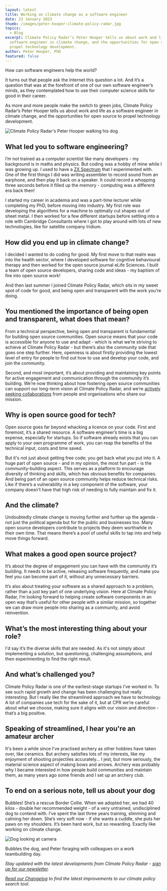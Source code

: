 ```yaml
---
layout: latest
title: Working on climate change as a software engineer
date: 23 January 2023
thumb: /images/peter-hooper-climate-policy-radar.jpg
topics:
  - Blog
excerpt: Climate Policy Radar’s Peter Hooper tells us about work and life as a
  software engineer in climate change, and the opportunities for open source to
  propel technology development.
author: Peter Hooper, PhD
featured: false
---
```

How can software engineers help the world?

It turns out that people ask the Internet this question a lot. And it’s a question that was at the forefront of one of our own software engineer’s minds, as they contemplated how to use their computer science skills for good in their career. 

As more and more people make the switch to green jobs, Climate Policy Radar’s Peter Hooper tells us about work and life as a software engineer in climate change, and the opportunities for open source to propel technology development.

![Climate Policy Radar's Peter Hooper walking his dog](/images/working-on-climate-change-as-a-software-engineer/cpr-s-peter-hooper-and-bubbles.jpg "Peter Hooper walking his dog Bubbles")

## What led you to software engineering?

I’m not trained as a computer scientist like many developers - my background is in maths and physics. But coding was a hobby of mine while I was growing up. I used to have a [ZX Spectrum](http://www.computinghistory.org.uk/det/424/Sinclair-ZX-Spectrum-48k/) that I experimented with. One of the first things I did was writing assembler to record sound from an earphone, and then play it back on a speaker. It could record a whopping three seconds before it filled up the memory - computing was a different era back then!

I started my career in academia and was a part-time lecturer while completing my PhD, before moving into industry. My first role was developing the algorithms for a machine to optimally cut shapes out of sheet metal. I then worked for a few different startups before settling into a role with Cambridge Consultants where I got to play around with lots of new technologies, like for satellite company Iridium.

## How did you end up in climate change?

I decided I wanted to do coding for good. My first move to that realm was into the health sector, where I developed software for cognitive behavioural therapy and then worked for the open source journal eLife Sciences. I built a team of open source developers, sharing code and ideas - my baptism of fire into open source work!

And then last summer I joined Climate Policy Radar, which sits in my sweet spot of code for good, and being open and transparent with the work you’re doing. 

## You mentioned the importance of being open and transparent, what does that mean?

From a technical perspective, being open and transparent is fundamental for building open source communities. Open source means that your code is accessible for anyone to use and adapt - which is what we’re striving to achieve at Climate Policy Radar - but there’s also the community side that goes one step further. Here, openness is about firstly providing the lowest level of entry for people to find out how to use and develop your code, and join the community. 

Second, and most important, it’s about providing and maintaining key points for active engagement and communication through the community it’s building. We’re now thinking about how fostering open source communities can support our long-term vision at Climate Policy Radar, and we’re [actively seeking collaborations](https://climatepolicyradar.org/contact) from people and organisations who share our mission.

## Why is open source good for tech?

Open source goes far beyond whacking a licence on your code. First and foremost, it’s a shared resource. A software engineer’s time is a big expense, especially for startups. So if software already exists that you can apply to your own programme of work, you can reap the benefits of the technical input, costs and time saved. 

But it's not just about getting free code; you get back what you put into it. A huge part of open source - and in my opinion, the most fun part - is the community-building aspect. This serves as a platform to encourage diversity of thinking and skills, which has obvious benefits for companies. And being part of an open source community helps reduce technical risks. Like if there’s a vulnerability in a key component of the software, your company doesn’t have that high risk of needing to fully maintain and fix it.

## And the climate?

Undoubtedly climate change is moving further and further up the agenda - not just the political agenda but for the public and businesses too. Many open source developers contribute to projects they deem worthwhile in their own time. That means there’s a pool of useful skills to tap into and help move things forward. 

## What makes a good open source project?

It’s about the degree of engagement you can have with the community it’s building. It needs to be active, releasing software frequently, and make you feel you can become part of it, without any unnecessary barriers. 

It’s also about treating your software as a shared approach to a problem, rather than a just key part of one underlying vision. Here at Climate Policy Radar, I’m looking forward to helping create software components in an open way that’s useful for other people with a similar mission, so together we can draw more people into sharing as a community, and avoid reinvention.

## What’s the most interesting thing about your role?

I'd say it’s the diverse skills that are needed. As it's not simply about implementing a solution, but questioning, challenging assumptions, and then experimenting to find the right result. 

## And what’s challenged you?

Climate Policy Radar is one of the earliest-stage startups I’ve worked in. To see such rapid growth and change has been challenging but really interesting. But I really like the streamlined approach we have to technology. A lot of companies use tech for the sake of it, but at CPR we’re careful about what we choose, making sure it aligns with our vision and direction - that’s a big positive.

## Speaking of streamlined, I hear you're an amateur archer

It's been a while since I've practised archery as other hobbies have taken over, like ceramics. But archery satisfies lots of my interests, like my enjoyment of shooting projectiles accurately... I jest, but more seriously, the material science aspect of making bows and arrows. Archery was probably why I became interested in how people build communities and maintain them, as many years ago some friends and I set up an archery club.

## To end on a serious note, tell us about your dog

Bubbles! She’s a rescue Border Collie. When we adopted her, we had 40 kilos - double her recommended weight - of a very untrained, undisciplined dog to contend with. I’ve spent the last three years training, slimming and calming her down. She’s very soft now - if she wants a cuddle, she puts her paws on my shoulders. It’s been hard work, but so rewarding. Exactly like working on climate change.

![Dog looking at camera](/images/working-on-climate-change-as-a-software-engineer/peter-and-colleagues-at-climate-policy-radar.jpg "Bubbles the dog (left) and Peter foraging with colleagues on a work teambuilding day (right)")

B﻿ubbles the dog, and Peter foraging with colleagues on a work teambuilding day.

*Stay updated with the latest developments from Climate Policy Radar - [sign up for our newsletter](https://3566c5a7.sibforms.com/serve/MUIEAPkXK4liqQjleE87527EfcD9gDzY26dQhnJOxNeXZK_TvEAjl_Qu7rrkysJS2ODrj1LioiH24HTGbul2vS1sAxYCPHtu7PgnhZrAE9yCfaFrJ7vzmvBc3u87cs_pkC_99nQ2AqBONHtLwErrV7mcVga2qNlO1xetSeqVVWYsrVPRjg6Rc978eQEMasGQc4PFgIfMFza8TJEv).*

*[Read our Changelog](https://climatepolicyradar.notion.site/Climate-Policy-Radar-s-Public-Changelog-1f028d2141e946adaebb8a420f50029c) to find the latest improvements to our climate policy search tool.*